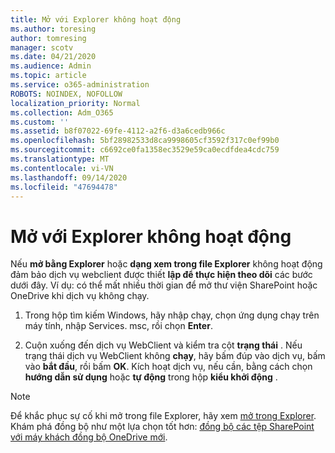 ```yaml
---
title: Mở với Explorer không hoạt động
ms.author: toresing
author: tomresing
manager: scotv
ms.date: 04/21/2020
ms.audience: Admin
ms.topic: article
ms.service: o365-administration
ROBOTS: NOINDEX, NOFOLLOW
localization_priority: Normal
ms.collection: Adm_O365
ms.custom: ''
ms.assetid: b8f07022-69fe-4112-a2f6-d3a6cedb966c
ms.openlocfilehash: 5bf28982533d8ca9998605cf3592f317c0ef99b0
ms.sourcegitcommit: c6692ce0fa1358ec3529e59ca0ecdfdea4cdc759
ms.translationtype: MT
ms.contentlocale: vi-VN
ms.lasthandoff: 09/14/2020
ms.locfileid: "47694478"
---
```

# <a name="open-with-explorer-isnt-working"></a>Mở với Explorer không hoạt động

Nếu **mở bằng Explorer** hoặc **dạng xem trong file Explorer** không hoạt động đảm bảo dịch vụ webclient được thiết **lập để thực hiện theo dõi** các bước dưới đây. Ví dụ: có thể mất nhiều thời gian để mở thư viện SharePoint hoặc OneDrive khi dịch vụ không chạy. 
  
1. Trong hộp tìm kiếm Windows, hãy nhập chạy, chọn ứng dụng chạy trên máy tính, nhập Services. msc, rồi chọn **Enter**.
    
2. Cuộn xuống đến dịch vụ WebClient và kiểm tra cột **trạng thái** . Nếu trạng thái dịch vụ WebClient không **chạy**, hãy bấm đúp vào dịch vụ, bấm vào **bắt đầu**, rồi bấm **OK**. Kích hoạt dịch vụ, nếu cần, bằng cách chọn **hướng dẫn sử dụng** hoặc **tự động** trong hộp **kiểu khởi động** . 
    
> [!NOTE]
> Để khắc phục sự cố khi mở trong file Explorer, hãy xem [mở trong Explorer](https://go.microsoft.com/fwlink/?linkid=871665). Khám phá đồng bộ như một lựa chọn tốt hơn: [đồng bộ các tệp SharePoint với máy khách đồng bộ OneDrive mới](https://go.microsoft.com/fwlink/?linkid=871666). 
  


